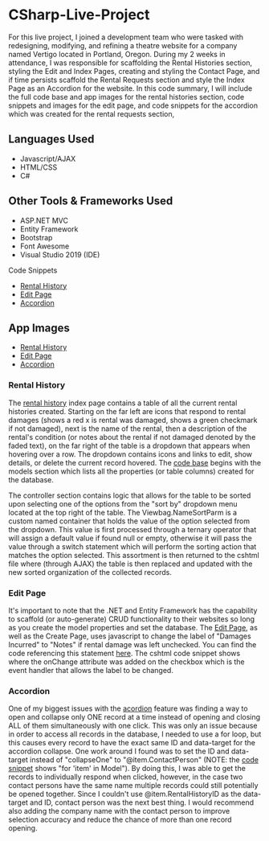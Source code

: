 # CSharp-Live-Project

For this live project, I joined a development team who were tasked with redesigning, modifying, and refining a theatre website for a company named Vertigo located in Portland, Oregon. During my 2 weeks in attendance, I was responsible for scaffolding the Rental Histories section, styling the Edit and Index Pages, creating and styling the Contact Page, and if time persists scaffold the Rental Requests section and style the Index Page as an Accordion for the website. In this code summary, I will include the full code base and app images for the rental histories section, code snippets and images for the edit page, and code snippets for the accordion which was created for the rental requests section,

## Languages Used
* Javascript/AJAX
* HTML/CSS
* C#

## Other Tools & Frameworks Used
* ASP.NET MVC
* Entity Framework
* Bootstrap
* Font Awesome
* Visual Studio 2019 (IDE)

Code Snippets
* [Rental History](./Code-Snippets/historyIndex.txt)
* [Edit Page](./Code-Snippets/edit.txt)
* [Accordion](./Code-Snippets/requestsIndex.txt)

## App Images 
* [Rental History](./App-Images/csharp-index.png)
* [Edit Page](./App-Images/csharp-edit1.png)
* [Accordion](./App-Images/csharp-accordion.png)

### Rental History

The [rental history](./App-Images/csharp-index.png) index page contains a table of all the current rental histories created. Starting on the far left are icons that respond to rental damages (shows a red x is rental was damaged, shows a green checkmark if not damaged), next is the name of the rental, then a description of the rental's condition (or notes about the rental if not damaged denoted by the faded text), on the far right of the table is a dropdown that appears when hovering over a row. The dropdown contains icons and links to edit, show details, or delete the current record hovered. The [code base](./Code-Snippets/historyIndex.txt) begins with the models section which lists all the properties (or table columns) created for the database. 

The controller section contains logic that allows for the table to be sorted upon selecting one of the options from the "sort by" dropdown menu located at the top right of the table. The Viewbag.NameSortParm is a custom named container that holds the value of the option selected from the dropdown. This value is first processed through a ternary operator that will assign a default value if found null or empty, otherwise it will pass the value through a switch statement which will perform the sorting action that matches the option selected. This assortment is then returned to the cshtml file where (through AJAX) the table is then replaced and updated with the new sorted organization of the collected records. 

### Edit Page
It's important to note that the .NET and Entity Framework has the capability to scaffold (or auto-generate) CRUD functionality to their websites so long as you create the model properties and set the database. The [Edit Page](./App-Images/csharp-edit1.png), as well as the Create Page, uses javascript to change the label of "Damages Incurred" to "Notes" if rental damage was left unchecked. You can find the code referencing this statement [here](./Code-Snippets/edit.txt). The cshtml code snippet shows where the onChange attribute was added on the checkbox which is the event handler that allows the label to be changed.

### Accordion
One of my biggest issues with the [acordion](./App-Images/csharp-accordion.png) feature was finding a way to open and collapse only ONE record at a time instead of opening and closing ALL of them simultaneously with one click. This was only an issue because in order to access all records in the database, I needed to use a for loop, but this causes every record to have the exact same ID and data-target for the accordion collapse. One work around I found was to set the ID and data-target instead of "collapseOne" to "@item.ContactPerson" (NOTE: the [code snippet](./Code-Snippets/requestsIndex.txt) shows "for 'item' in Model"). By doing this, I was able to get the records to individually respond when clicked, however, in the case two contact persons have the same name multiple records could still potentially be opened together. Since I couldn't use @item.RentalHistoryID as the data-target and ID, contact person was the next best thing. I would recommend also adding the company name with the contact person to improve selection accuracy and reduce the chance of more than one record opening.
